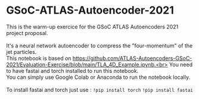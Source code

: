 # GSoC-ATLAS-Autoencoder-2021
This is the warm-up exercice for the GSoC ATLAS Autoencoders 2021 project proposal.<br><br>
It's a neural network autoencoder to compress the "four-momentum" of the jet particles.<br>
This notebook is based on https://github.com/ATLAS-Autoencoders-GSoC-2021/Evaluation-Exercise/blob/main/TLA_4D_Example.ipynb.<br>
You need to have fastai and torch installed to run this notebook.<br>
You can simply use Google Colab or Anaconda to run the notebook locally.<br><br>
To install fastai and torch just use :
`!pip install torch`
`!pip install fastai`
